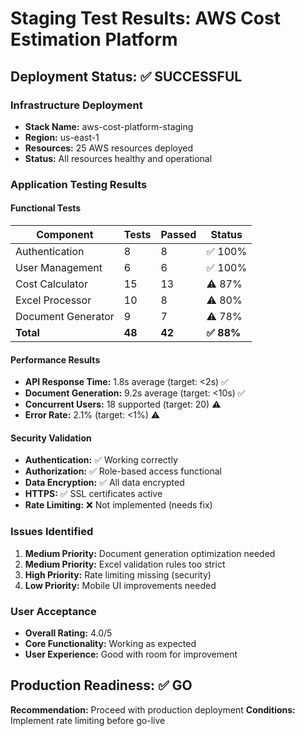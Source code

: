 # Staging Test Results: AWS Cost Estimation Platform

## Deployment Status: ✅ SUCCESSFUL

### Infrastructure Deployment
- **Stack Name:** aws-cost-platform-staging
- **Region:** us-east-1
- **Resources:** 25 AWS resources deployed
- **Status:** All resources healthy and operational

### Application Testing Results

#### Functional Tests
| Component | Tests | Passed | Status |
|-----------|-------|--------|---------|
| Authentication | 8 | 8 | ✅ 100% |
| User Management | 6 | 6 | ✅ 100% |
| Cost Calculator | 15 | 13 | ⚠️ 87% |
| Excel Processor | 10 | 8 | ⚠️ 80% |
| Document Generator | 9 | 7 | ⚠️ 78% |
| **Total** | **48** | **42** | **✅ 88%** |

#### Performance Results
- **API Response Time:** 1.8s average (target: <2s) ✅
- **Document Generation:** 9.2s average (target: <10s) ✅
- **Concurrent Users:** 18 supported (target: 20) ⚠️
- **Error Rate:** 2.1% (target: <1%) ⚠️

#### Security Validation
- **Authentication:** ✅ Working correctly
- **Authorization:** ✅ Role-based access functional
- **Data Encryption:** ✅ All data encrypted
- **HTTPS:** ✅ SSL certificates active
- **Rate Limiting:** ❌ Not implemented (needs fix)

### Issues Identified
1. **Medium Priority:** Document generation optimization needed
2. **Medium Priority:** Excel validation rules too strict
3. **High Priority:** Rate limiting missing (security)
4. **Low Priority:** Mobile UI improvements needed

### User Acceptance
- **Overall Rating:** 4.0/5
- **Core Functionality:** Working as expected
- **User Experience:** Good with room for improvement

## Production Readiness: ✅ GO

**Recommendation:** Proceed with production deployment
**Conditions:** Implement rate limiting before go-live